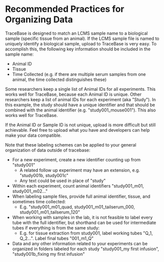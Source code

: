 # Recommended Practices for Organizing Data

TraceBase is designed to match an LCMS sample name to a biological sample (specific tissue from an animal).  If the LCMS sample file is named to uniquely identify a biological sample, upload to TraceBase is very easy.  To accomplish this, the following key information should be included in the sample name:
- Animal ID
- Tissue
- Time Collected (e.g. if there are multiple serum samples from one animal, the time collected distinguishes these)

Some researchers keep a single list of Animal IDs for all experiments.  This works well for TraceBase, because each Animal ID is unique.  Other researchers keep a list of animal IDs for each experiment (aka "Study").  In this example, the study should have a unique identifier and that should be combined with the animal identifier (e.g. "study001_mouse001").  This also works well for TraceBase.

If the Animal ID or Sample ID is not unique, upload is more difficult but still achievable.  Feel free to upload what you have and developers can help make your data compatible.

Note that these labeling schemes can be applied to your general organization of data outside of tracebase:
- For a new experiment, create a new identifier counting up from "study001"
  - A related follow up experiment may have an extension, e.g. "study001b, study001c"
  - Any text could be used in place of "study"
- Within each experiment, count animal identifiers "study001_m01, study001_m02..."
- When labeling sample files, provide full animal identifier, tissue, and sometimes time collected:
  - E.g. "study001_m01_quad, study001_m01_tailserum_000, study001_m01_tailserum_120"
- When working with samples in the lab, it is not feasible to label every tube with the full identifier, but shorthand can be used for intermediate tubes if everything is from the same study:
  - E.g. for tissue extraction from study001, label working tubes "Q_1, Q_2...".  Label final tubes "001_m1_Q"
- Data and any other information related to your experiments can be organized in folders labeled for each study "study001_my first infusion", "study001b_fixing my first infusion"
